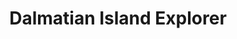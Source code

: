 ---
category: river
title: Dalmatian Island Explorer
class: dalmatian-island-explorer
cruiseline: Saga River Cruises – MV Liberty
special-info: Flights, Transfers and selected shore excursions included
price: 929
nights: 7
cruise-url: http://www.planetcruise.co.uk/saga-river-cruises/mv-liberty/02-may-2016/109576?referrersiteid=970
---